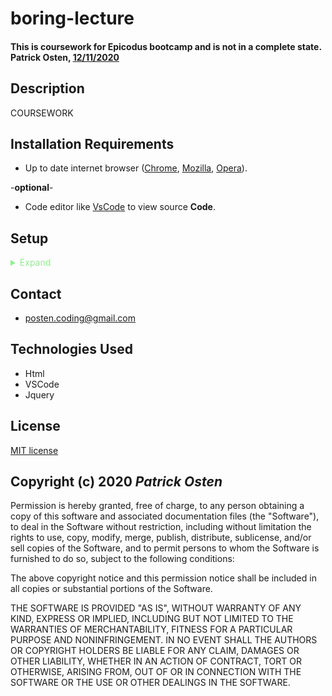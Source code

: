 # boring-lecture
#### **This is coursework for Epicodus bootcamp and is not in a complete state. Patrick Osten, <span style="text-decoration:underline">12/11/2020**

## Description

COURSEWORK  

## Installation Requirements

- Up to date internet browser ([Chrome](https://www.google.com/chrome/?brand=CHBD&gclid=Cj0KCQjw28T8BRDbARIsAEOMBcy9jwgkNels1LOSIWTx4sDazLfEgC6PylTug62KqyWPeA0EMyr3254aAjTTEALw_wcB&gclsrc=aw.ds), [Mozilla](https://www.mozilla.org/en-US/firefox/), [Opera](https://www.opera.com/)).
 
 -**optional**- 
- Code editor like [VsCode](https://**Code**.visualstudio.com/download) to view source **Code**.

## Setup
<details>
<summary style = "color:lightgreen">Expand </summary>
<br>
1. Download zip file from Github.
2. Open the vacation.html file in your internet browser.
#### 
</details>

## Contact 
- posten.coding@gmail.com

## Technologies Used

- Html
- VSCode
- Jquery

## License

[MIT license](https://opensource.org/licenses/MIT)

## Copyright (c) 2020 **_Patrick Osten_**

Permission is hereby granted, free of charge, to any person obtaining a copy of this software and associated documentation files (the "Software"), to deal in the Software without restriction, including without limitation the rights to use, copy, modify, merge, publish, distribute, sublicense, and/or sell copies of the Software, and to permit persons to whom the Software is furnished to do so, subject to the following conditions:

The above copyright notice and this permission notice shall be included in all copies or substantial portions of the Software.

THE SOFTWARE IS PROVIDED "AS IS", WITHOUT WARRANTY OF ANY KIND, EXPRESS OR IMPLIED, INCLUDING BUT NOT LIMITED TO THE WARRANTIES OF MERCHANTABILITY, FITNESS FOR A PARTICULAR PURPOSE AND NONINFRINGEMENT. IN NO EVENT SHALL THE AUTHORS OR COPYRIGHT HOLDERS BE LIABLE FOR ANY CLAIM, DAMAGES OR OTHER LIABILITY, WHETHER IN AN ACTION OF CONTRACT, TORT OR OTHERWISE, ARISING FROM, OUT OF OR IN CONNECTION WITH THE SOFTWARE OR THE USE OR OTHER DEALINGS IN THE SOFTWARE.
